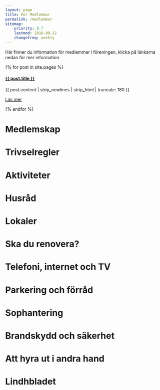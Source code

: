 ```yaml
---
layout: page
title: För Medlemmar
permalink: /medlemmar
sitemap:
    priority: 0.7
    lastmod: 2018-09-22
    changefreq: weekly
---
```

Här finner du information för medlemmar i föreningen, klicka på länkarna nedan för mer information

{% for post in site.pages %}
<p>
<h4>
<a href="{{ post.url }}">
{{ post.title }}
</a>
</h4>

{{ post.content | strip_newlines | strip_html | truncate: 180 }}
</p>
<a href="{{ post.url | absolute_url }}" class="button">Läs mer</a></li>

{% endfor %}

# Medlemskap

# Trivselregler

# Aktiviteter

# Husråd

# Lokaler

# Ska du renovera?

# Telefoni, internet och TV

# Parkering och förråd

# Sophantering

# Brandskydd och säkerhet

# Att hyra ut i andra hand

# Lindhbladet
